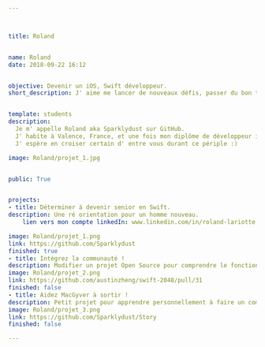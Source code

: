 ```yaml
---



title: Roland


name: Roland
date: 2018-09-22 16:12


objective: Devenir un iOS, Swift développeur. 
short_description: J' aime me lancer de nouveaux défis, passer du bon temps quand c' est le moment et prendre part à de bons délires entre amis.


template: students
description:
  Je m' appelle Roland aka Sparklydust sur GitHub. 
  J' habite à Valence, France, et une fois mon diplôme de développeur iOS en poche, je souhaiterais de là continuer à découvrir de nouveaux horizons, personnes et cultures, autour d' un même language, la programmation.
  J' espère en croiser certain d' entre vous durant ce périple :)

image: Roland/projet_1.jpg


public: True


projects:
- title: Déterminer à devenir senior en Swift.
description: Une ré orientation pour un homme nouveau. 
    lien vers mon compte linkedIn: www.linkedin.com/in/roland-lariotte

image: Roland/projet_1.png
link: https://github.com/Sparklydust
finished: true
- title: Intégrez la communauté !
description: Modifier un projet Open Source pour comprendre le fonctionnement de Git, de Github et des pull requests. 
image: Roland/projet_2.png
link: https://github.com/austinzheng/swift-2048/pull/31
finished: false
- title: Aidez MacGyver à sortir !
description: Petit projet pour apprendre personnellement à faire un commit.
image: Roland/projet_3.png
link: https://github.com/Sparklydust/Story
finished: false

---
```


